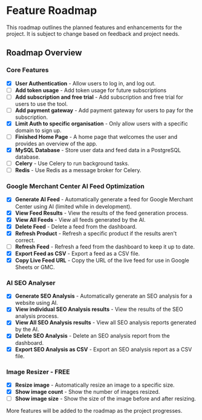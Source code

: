 # Feature Roadmap

This roadmap outlines the planned features and enhancements for the project. It is subject to change based on feedback and project needs.

## Roadmap Overview

### Core Features

- [x] **User Authentication** - Allow users to log in, and log out.
- [ ] **Add token usage** - Add token usage for future subscriptions
- [ ] **Add subscription and free trial** - Add subscription and free trial for users to use the tool.
- [ ] **Add payment gateway** - Add payment gateway for users to pay for the subscription.
- [x] **Limit Auth to specific organisation** - Only allow users with a specific domain to sign up.
- [ ] **Finished Home Page** - A home page that welcomes the user and provides an overview of the app.
- [x] **MySQL Database** - Store user data and feed data in a PostgreSQL database.
- [ ] **Celery** - Use Celery to run background tasks.
- [ ] **Redis** - Use Redis as a message broker for Celery.

### Google Merchant Center AI Feed Optimization

- [x] **Generate AI Feed** - Automatically generate a feed for Google Merchant Center using AI (limited while in development).
- [x] **View Feed Results** - View the results of the feed generation process.
- [x] **View All Feeds** - View all feeds generated by the AI.
- [x] **Delete Feed** - Delete a feed from the dashboard.
- [x] **Refresh Product** - Refresh a specific product if the results aren't correct.
- [ ] **Refresh Feed** - Refresh a feed from the dashboard to keep it up to date.
- [x] **Export Feed as CSV** - Export a feed as a CSV file.
- [x] **Copy Live Feed URL** - Copy the URL of the live feed for use in Google Sheets or GMC.

### AI SEO Analyser

- [x] **Generate SEO Analysis** - Automatically generate an SEO analysis for a website using AI.
- [x] **View individual SEO Analysis results** - View the results of the SEO analysis process.
- [x] **View All SEO Analysis results** - View all SEO analysis reports generated by the AI.
- [x] **Delete SEO Analysis** - Delete an SEO analysis report from the dashboard.
- [x] **Export SEO Analysis as CSV** - Export an SEO analysis report as a CSV file.

### Image Resizer - FREE

- [x] **Resize image** - Automatically resize an image to a specific size.
- [x] **Show image count** - Show the number of images resized.
- [ ] **Show image size** - Show the size of the image before and after resizing.

More features will be added to the roadmap as the project progresses.
